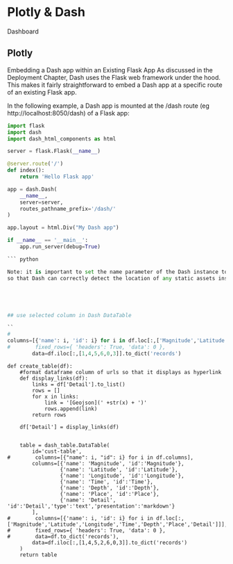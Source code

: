 # Plotly & Dash

Dashboard


## Plotly
 

Embedding a Dash app within an Existing Flask App
As discussed in the Deployment Chapter, Dash uses the Flask web framework under the hood. 
This makes it fairly straightforward to embed a Dash app at a specific route of an existing Flask app.



In the following example, a Dash app is mounted at the /dash route (eg http://localhost:8050/dash) of a Flask app:

``` python
import flask
import dash
import dash_html_components as html

server = flask.Flask(__name__)

@server.route('/')
def index():
    return 'Hello Flask app'

app = dash.Dash(
    __name__,
    server=server,
    routes_pathname_prefix='/dash/'
)

app.layout = html.Div("My Dash app")

if __name__ == '__main__':
    app.run_server(debug=True)

``` python

Note: it is important to set the name parameter of the Dash instance to the value __name__, 
so that Dash can correctly detect the location of any static assets inside an assets directory for this Dash app.





## use selected column in Dash DataTable

``
#         
columns=[{'name': i, 'id': i} for i in df.loc[:,['Magnitude','Latitude','Longitude','Time', 'Place', 'Detail']]],
#        fixed_rows={ 'headers': True, 'data': 0 },
        data=df.iloc[:,[1,4,5,6,0,3]].to_dict('records')
````



```
def create_table(df):
    #format dataframe column of urls so that it displays as hyperlink
    def display_links(df):
        links = df['Detail'].to_list()
        rows = []
        for x in links:
            link = '[Geojson](' +str(x) + ')'
            rows.append(link)
        return rows
    
    df['Detail'] = display_links(df)


    table = dash_table.DataTable(
        id='cust-table',
#        columns=[{"name": i, "id": i} for i in df.columns],
        columns=[{'name': 'Magnitude', 'id':'Magnitude'}, 
                 {'name': 'Latitude', 'id':'Latitude'}, 
                 {'name': 'Longitude', 'id':'Longitude'}, 
                 {'name': 'Time', 'id':'Time'}, 
                 {'name': 'Depth', 'id':'Depth'}, 
                 {'name': 'Place', 'id':'Place'},
                 {'name': 'Detail', 'id':'Detail','type':'text','presentation':'markdown'}
        ],
#        columns=[{'name': i, 'id': i} for i in df.loc[:,['Magnitude','Latitude','Longitude','Time','Depth','Place','Detail']]],
#        fixed_rows={ 'headers': True, 'data': 0 },
#        data=df.to_dict('records'),
        data=df.iloc[:,[1,4,5,2,6,0,3]].to_dict('records')
    )
    return table
```




